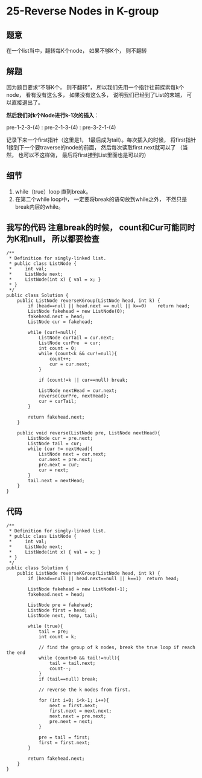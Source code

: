# 25-Reverse Nodes in K-group
## 题意
在一个list当中，翻转每K个node， 如果不够K个， 则不翻转

## 解题
因为题目要求“不够K个， 则不翻转”， 所以我们先用一个指针往前探索每k个node， 看有没有这么多， 如果没有这么多， 说明我们已经到了List的末端， 可以直接退出了。

**然后我们对k个Node进行k-1次的插入**：

pre-1-2-3-(4) : pre-2-1-3-(4) : pre-3-2-1-(4)

记录下来一个first指针（这里是1， 1最后成为tail）。每次插入的时候， 将first指针1接到下一个要traverse的node的前面， 然后每次读取first.next就可以了 （当然， 也可以不这样做， 最后将first接到List里面也是可以的）

## 细节
1. while（true）loop 直到break。 
2. 在第二个while loop中， 一定要将break的语句放到while之外， 不然只是break内层的while。

## 我写的代码 注意break的时候， count和Cur可能同时为K和null， 所以都要检查

```
/**
 * Definition for singly-linked list.
 * public class ListNode {
 *     int val;
 *     ListNode next;
 *     ListNode(int x) { val = x; }
 * }
 */
public class Solution {
    public ListNode reverseKGroup(ListNode head, int k) {
        if (head==null || head.next == null || k==0)    return head;
        ListNode fakehead = new ListNode(0);
        fakehead.next = head;
        ListNode cur = fakehead;
        
        while (cur!=null){
            ListNode curTail = cur.next;
            ListNode curPre  = cur;
            int count = 0;
            while (count<k && cur!=null){
                count++;
                cur = cur.next;
            }
            
            if (count!=k || cur==null) break;
            
            ListNode nextHead = cur.next;
            reverse(curPre, nextHead);
            cur = curTail;
        }
        
        return fakehead.next;
    }
    
    public void reverse(ListNode pre, ListNode nextHead){
        ListNode cur = pre.next;
        ListNode tail = cur;
        while (cur != nextHead){
            ListNode next = cur.next;
            cur.next = pre.next;
            pre.next = cur;
            cur = next;
        }
        tail.next = nextHead;
    }
}
```

## 代码
```
/**
 * Definition for singly-linked list.
 * public class ListNode {
 *     int val;
 *     ListNode next;
 *     ListNode(int x) { val = x; }
 * }
 */
public class Solution {
    public ListNode reverseKGroup(ListNode head, int k) {
        if (head==null || head.next==null || k==1)  return head;
        
        ListNode fakehead = new ListNode(-1);
        fakehead.next = head;
        
        ListNode pre = fakehead;
        ListNode first = head;
        ListNode next, temp, tail;
        
        while (true){
            tail = pre;
            int count = k;
            
            // find the group of k nodes, break the true loop if reach the end
            while (count>0 && tail!=null){
                tail = tail.next;
                count--;
            }
            if (tail==null) break;
            
            // reverse the k nodes from first.
            
            for (int i=0; i<k-1; i++){
                next = first.next;
                first.next = next.next;
                next.next = pre.next;
                pre.next = next;
            }
            
            pre = tail = first;
            first = first.next;
        }
        
        return fakehead.next;
    }
}
```

